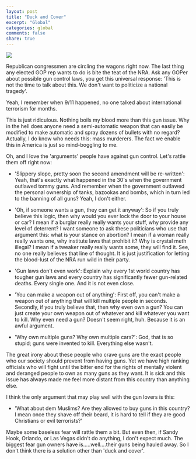 ```yaml
---
layout: post
title: "Duck and Cover"
excerpt: "Global"
categories: global
comments: false
share: true
---
```


![](https://i.pinimg.com/originals/5d/3e/e9/5d3ee9ef5cf1a8613bd8c5c690ccad08.jpg)




Republican congressmen are circling the wagons right now. The last thing any elected GOP rep wants to do is bite the teat of the NRA. Ask any GOPer about possible gun control laws, you get this universal response: 'This is not the time to talk about this. We don't want to politicize a national tragedy'.


Yeah, I remember when 9/11 happened, no one talked about international terrorism for months. 


This is just ridiculous. Nothing boils my blood more than this gun issue. Why in the hell does anyone need a semi-automatic weapon that can easily be modified to make automatic and spray dozens of bullets with no regard? Actually, I do know who needs this: mass murderers. The fact we enable this in America is just so mind-boggling to me.

Oh, and I love the 'arguments' people have against gun control. Let's rattle them off right now:


- 'Slippery slope, pretty soon the second amendment will be re-written': Yeah, that's exactly what happened in the 30's when the government outlawed tommy guns. And remember when the government outlawed the personal ownership of tanks, bazookas and bombs, which in turn led to the banning of all guns? Yeah, I don't either. 

- 'Oh, if someone wants a gun, they can get it anyway': So if you truly believe this logic, then why would you ever lock the door to your house or car? I mean if a burglar really really wants your stuff, why provide any level of deterrent? I want someone to ask these politicians who use that argument this: what is your stance on abortion? I mean if a woman really really wants one, why institute laws that prohibit it? Why is crystal meth illegal? I mean if a tweaker really really wants some, they will find it. See, no one really believes that line of thought. It is just justification for letting the blood-lust of the NRA run wild in their party.

- 'Gun laws don't even work': Explain why every 1st world country has tougher gun laws and every country has significantly fewer gun-related deaths. Every single one. And it is not even close.

- 'You can make a weapon out of anything': First off, you can't make a weapon out of anything that will kill multiple people in seconds. Secondly, if you truly believe that, then why even own a gun? You can just create your own weapon out of whatever and kill whatever you want to kill. Why even need a gun? Doesn't seem right, huh. Because it is an awful argument.  

- 'Why own multiple guns? Why own multiple cars?': God, that is so stupid; guns were invented to kill. Everything else wasn't.



The great irony about these people who crave guns are the exact people who our society should prevent from having guns. Yet we have high ranking officials who will fight until the bitter end for the rights of mentally violent and deranged people to own as many guns as they want. It is sick and this issue has always made me feel more distant from this country than anything else.


I think the only argument that may play well with the gun lovers is this: 

- 'What about dem Muslims? Are they allowed to buy guns in this country? I mean once they shave off their beard, it is hard to tell if they are good Christians or evil terrorists?'


Maybe some baseless fear will rattle them a bit. But even then, if Sandy Hook, Orlando, or Las Vegas didn't do anything, I don't expect much. The biggest fear gun owners have is.....well....their guns being hauled away. So I don't think there is a solution other than 'duck and cover'. 









